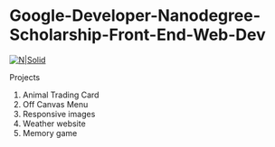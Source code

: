 # Google-Developer-Nanodegree-Scholarship-Front-End-Web-Dev

[![N|Solid](https://discussions.udacity.com/uploads/default/original/3X/8/3/83d486e324ca1065905641d8295baf3a066e1aae.png)](https://eu.udacity.com/course/front-end-web-developer-nanodegree--nd001)

Projects

1. Animal Trading Card
2. Off Canvas Menu
3. Responsive images
4. Weather website
5. Memory game

